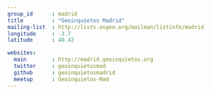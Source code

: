 ```yaml
---
group_id      : madrid
title         : "Geoinquietos Madrid"
mailing-list  : http://lists.osgeo.org/mailman/listinfo/madrid
longitude     : -3.7
latitude      : 40.42

websites:
  main        : http://madrid.geoinquietos.org
  twitter     : geoinquietosmad
  github      : geoinquietosmadrid
  meetup      : Geoinquietos-Mad
---
```

